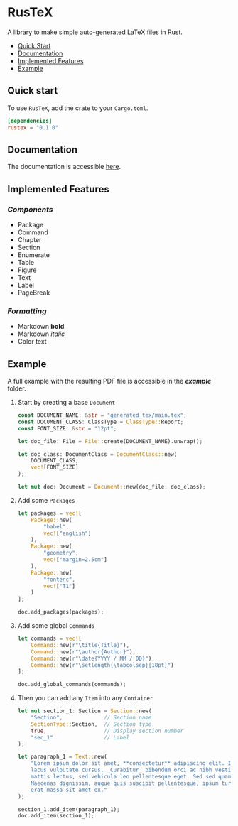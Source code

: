 # RusTeX

A library to make simple auto-generated  LaTeX files in Rust.

- [Quick Start](#quick-start)
- [Documentation](#documentation)
- [Implemented Features](#implemented-features)
- [Example](#example)

## Quick start

To use `RusTeX`, add the crate to your `Cargo.toml`.

```toml
[dependencies]
rustex = "0.1.0"
```

## Documentation

The documentation is accessible [here]().

## Implemented Features

### _Components_

- Package
- Command
- Chapter
- Section
- Enumerate
- Table
- Figure
- Text
- Label
- PageBreak

### _Formatting_

- Markdown **bold**
- Markdown _italic_
- Color text

## Example

A full example with the resulting PDF file is accessible in the **_example_** folder.

1. Start by creating a base `Document`

    ```rust
    const DOCUMENT_NAME: &str = "generated_tex/main.tex";
    const DOCUMENT_CLASS: ClassType = ClassType::Report;
    const FONT_SIZE: &str = "12pt";

    let doc_file: File = File::create(DOCUMENT_NAME).unwrap();

    let doc_class: DocumentClass = DocumentClass::new(
        DOCUMENT_CLASS,
        vec![FONT_SIZE]
    );

    let mut doc: Document = Document::new(doc_file, doc_class);
    ```

2. Add some `Packages`

    ```rust
    let packages = vec![
        Package::new(
            "babel",
            vec!["english"]
        ),
        Package::new(
            "geometry",
            vec!["margin=2.5cm"]
        ),
        Package::new(
            "fontenc",
            vec!["T1"]
        )
    ];

    doc.add_packages(packages);
    ```

3. Add some global `Commands`

    ```rust
    let commands = vec![
        Command::new(r"\title{Title}"),
        Command::new(r"\author{Author}"),
        Command::new(r"\date{YYYY / MM / DD}"),
        Command::new(r"\setlength{\tabcolsep}{18pt}")
    ];

    doc.add_global_commands(commands);
    ```

4. Then you can add any `Item` into any `Container`

    ```rust
    let mut section_1: Section = Section::new(
        "Section",             // Section name
        SectionType::Section,  // Section type
        true,                  // Display section number
        "sec_1"                // Label
    );

    let paragraph_1 = Text::new(
        "Lorem ipsum dolor sit amet, **consectetur** adipiscing elit. Integer congue nisi condimentum
        lacus vulputate cursus. _Curabitur_ bibendum orci ac nibh vestibulum ultrices. Aenean pulvinar
        mattis lectus, sed vehicula leo pellentesque eget. Sed sed quam sit amet nulla lacinia mollis.
        Maecenas dignissim, augue quis suscipit pellentesque, ipsum turpis facilisis eros, eu aliquam
        erat massa sit amet ex."
    );

    section_1.add_item(paragraph_1);
    doc.add_item(section_1);
    ```
